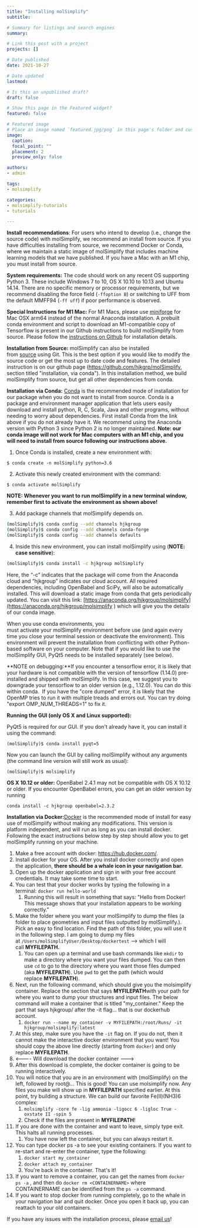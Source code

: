 ```yaml
---
title: "Installing molSimplify"
subtitle: 

# Summary for listings and search engines
summary: 

# Link this post with a project
projects: []

# Date published
date: 2021-10-27

# Date updated
lastmod: 

# Is this an unpublished draft?
draft: false

# Show this page in the Featured widget?
featured: false

# Featured image
# Place an image named `featured.jpg/png` in this page's folder and customize its options here.
image:
  caption: 
  focal_point: ""
  placement: 2
  preview_only: false

authors:
- admin

tags:
- molsimplify

categories:
- molsimplify-tutorials
- tutorials

---
```

**Install recommendations**: For users who intend to develop (i.e., change the source code) with molSimplify, we recommend an install from source. If you have difficulties installing from source, we recommend Docker or Conda, where we maintain a static image of molSimplify that includes machine learning models that we have published. If you have a Mac with an M1 chip, you must install from source.


**System requirements:** The code should work on any recent OS supporting Python 3. These include Windows 7 to 10, OS X 10.10 to 10.13 and Ubuntu 14.14. There are no specific memory or processor requirements, but we recommend disabling the force field (`-ffoption B`) or switching to UFF from the default MMFF94 (`-ff uff`) if poor performance is observed.


**Special Instructions for M1 Mac:** For M1 Macs, please use [miniforge](https://github.com/conda-forge/miniforge) for Mac OSX arm64 instead of the normal Anaconda installation. A prebuilt conda environment and script to download an M1-compatible copy of Tensorflow is present in our Github instructions to build molSimplify from source. Please follow the [instructions on Github](https://github.com/hjkgrp/molSimplify#readme) for installation details.


**Installation from Source:** molSimplify can also be installed from [source](https://github.com/hjkgrp/molSimplify/tree/master) using Git. This is the best option if you would like to modify the source code or get the most up to date code and features. The detailed instruction is on our github page (<https://github.com/hjkgrp/molSimplify>, section titled "installation, via conda"). In this installation method, we build molSimplify from source, but get all other dependencies from conda.


**Installation via Conda:** [Conda](https://docs.conda.io/en/latest/) is the recommended mode of installation for our package when you do not want to install from source. Conda is a package and environment manager application that lets users easily download and install python, R, C, Scala, Java and other programs, without needing to worry about dependencies. First install Conda from the link above if you do not already have it. We recommend using the Anaconda version with Python 3 since Python 2 is no longer maintained. **Note: our conda image will not work for Mac computers with an M1 chip, and you will need to install from source following our instructions above.**


1. Once Conda is installed, create a new environment with:


`$ conda create -n molSimplify python=3.6`


2. Activate this newly created environment with the command:


`$ conda activate molSimplify`


**NOTE: Whenever you want to run molSimplify in a new terminal window, remember first to activate the environment as shown above!** 


3. Add package channels that molSimplify depends on.

``` bash
(molSimplify)$ conda config --add channels hjkgroup
(molSimplify)$ conda config --add channels conda-forge
(molSimplify)$ conda config --add channels defaults
```

4. Inside this new environment, you can install molSimplify using (**NOTE: case sensitive**):

``` bash
(molSimplify)$ conda install -c hjkgroup molSimplify
```


Here, the “-c” indicates that the package will come from the Anaconda cloud and “hjkgroup” indicates our cloud account. All required dependencies, including OpenBabel and SciPy, will also be automatically installed. This will download a static image from conda that gets periodically updated. You can visit this link: [https://anaconda.org/hjkgroup/molsimplify](https://anaconda.org/hjkgroup/molsimplify ) which will give you the details of our conda image.


When you use conda environments, you must activate your molSimplify environment before use (and again every time you close your terminal session or deactivate the environment). This environment will prevent the installation from conflicting with other Python-based software on your computer. Note that if you would like to use the molSimplify GUI, PyQt5 needs to be installed separately (see below).


**NOTE on debugging:**If you encounter a tensorflow error, it is likely that your hardware is not compatible with the version of tensorflow (1.14.0) pre-installed and shipped with molSimplify. In this case, we suggest you to downgrade your tensorflow to an older version (e.g., 1.12.0). You can do this within conda.  If you have the "core dumped" error, it is likely that the OpenMP tries to run it with multiple treads and errors out. You can try doing "export OMP\_NUM\_THREADS=1" to fix it.


**Running the GUI (only OS X and Linux supported):**


PyQt5 is required for our GUI. If you don't already have it, you can install it using the command:


`(molSimplify)$ conda install pyqt=5`


Now you can launch the GUI by calling molSimplify without any arguments (the command line version will still work as usual):


`(molSimplify)$ molsimplify`


**OS X 10.12 or older:** OpenBabel 2.4.1 may not be compatible with OS X 10.12 or older. If you encounter OpenBabel errors, you can get an older version by running


`conda install -c hjkgroup openbabel=2.3.2`


**Installation via Docker:**[Docker](https://hub.docker.com/) is the recommended mode of install for easy use of molSimplify without making any modifications. This version is platform independent, and will run as long as you can install docker. Following the exact instructions below step by step should allow you to get molSimplify running on your machine.


1. Make a free account with docker: <https://hub.docker.com/>.
2. Install docker for your OS. After you install docker correctly and open the application, **there should be a whale icon in your navigation bar.**
3. Open up the docker application and sign in with your free account credentials. It may take some time to start.
4. You can test that your docker works by typing the following in a terminal: `docker run hello-world`
	1. Running this will result in something that says: "Hello from Docker! This message shows that your installation appears to be working correctly."
5. Make the folder where you want your molSimplify to dump the files (a folder to place geometries and input files outputted by molSimplify.). Pick an easy to find location. Find the path of this folder, you will use it in the following step. I am going to dump my files at `/Users/molSimplifyUser/Desktop/dockertest` --> which I will call **MYFILEPATH.**
	1. You can open up a terminal and use bash commands like `mkdir` to make a directory where you want your files dumped. You can then use `cd` to go to the directory where you want those files dumped (aka **MYFILEPATH**). Use `pwd` to get the path (which would replace **MYFILEPATH**).
6. Next, run the following command, which should give you the molsimplify container. Replace the section that says **MYFILEPATH**with your path for where you want to dump your structures and input files. The below command will make a container that is titled "my\_container." Keep the part that says hjkgroup/ after the -it flag... that is our dockerhub account.
	1. `docker run --name my_container -v MYFILEPATH:/root/Runs/ -it hjkgroup/molsimplify:latest`
7. At this step, make sure you have the `-it` flag on. If you do not, then it cannot make the interactive docker environment that you want! You should copy the above line directly (starting from `docker`) and only replace **MYFILEPATH**.
8. <---- Will download the docker container --->
9. After this download is complete, the docker container is going to be running interactively.
10. You will notice that you are in an environment with (molSimplify) on the left, followed by root@... This is good! You can use molsimplify now. Any files you make will show up in **MYFILEPATH** specified earlier. At this point, try building a structure. We can build our favorite Fe(II)(NH3)6 complex:
	1. `molsimplify -core fe -lig ammonia -ligocc 6 -ligloc True -oxstate II -spin 5`
	2. Check if the files are present in **MYFILEPATH**!
11. If you are done with the container and want to leave, simply type exit. This halts all running processes.
	1. You have now left the container, but you can always restart it.
12. You can type docker ps -a to see your existing containers. If you want to re-start and re-enter the container, type the following:
	1. `docker start my_container`
	2. `docker attach my_container`
	3. You're back in the container. That's it!
13. If you want to remove a container, you can get the names from `docker ps -a` , and then do `docker rm <CONTAINERNAME>` where CONTAINERNAME can be identified from the `ps -a` command.
14. If you want to stop docker from running completely, go to the whale in your navigation bar and quit docker. Once you open it back up, you can reattach to your old containers.

If you have any issues with the installation process, please [email us](mailto:molsimplify@mit.edu?subject=molsimplify%20installation%20issues)!


